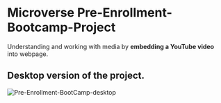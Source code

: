 # **Microverse** Pre-Enrollment-Bootcamp-Project
Understanding and working with media by **embedding a YouTube video** into webpage.

## Desktop version of the project.
![Pre-Enrollment-BootCamp-desktop](https://user-images.githubusercontent.com/97234029/226178342-9c4feae6-b633-4c40-bbeb-e53ccf9fd42c.png)

